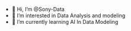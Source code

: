 - 👋 Hi, I’m @Sony-Data
- 👀 I’m interested in Data Analysis and modeling
- 🌱 I’m currently learning AI In Data Modeling
